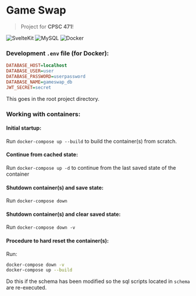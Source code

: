 # Game Swap

> Project for **CPSC 471**!

![SvelteKit](https://img.shields.io/badge/sveltekit-%23f1413d.svg?style=for-the-badge&logo=svelte&logoColor=white)
![MySQL](https://img.shields.io/badge/mysql-4479A1.svg?style=for-the-badge&logo=mysql&logoColor=white)
![Docker](https://img.shields.io/badge/docker-%230db7ed.svg?style=for-the-badge&logo=docker&logoColor=white)

### Development `.env` file (for Docker):

```ini
DATABASE_HOST=localhost
DATABASE_USER=user
DATABASE_PASSWORD=userpassword
DATABASE_NAME=gameswap_db
JWT_SECRET=secret
```

This goes in the root project directory.

### Working with containers:

#### Initial startup:

Run `docker-compose up --build` to build the container(s) from scratch.

#### Continue from cached state:

Run `docker-compose up -d` to continue from the last saved state of the container

#### Shutdown container(s) and save state:

Run `docker-compose down`

#### Shutdown container(s) and clear saved state:

Run `docker-compose down -v`

#### Procedure to hard reset the container(s):

Run:

```bash
docker-compose down -v
docker-compose up --build
```

Do this if the schema has been modified so the sql scripts located in `schema` are re-executed.
